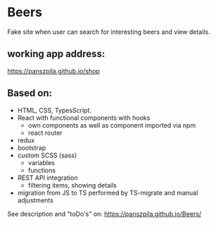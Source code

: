 # Beers

Fake site when user can search for interesting beers and view details.

## working app address:

https://panszpila.github.io/shop

## Based on:

- HTML, CSS, TypesScript.
- React with functional components with hooks
  - own components as well as component imported via npm
  - react router
- redux
- bootstrap
- custom SCSS (sass)
  - variables
  - functions
- REST API integration
  - filtering items, showing details
- migration from JS to TS performed by TS-migrate and manual adjustments

See description and "toDo's" on:
https://panszpila.github.io/Beers/
